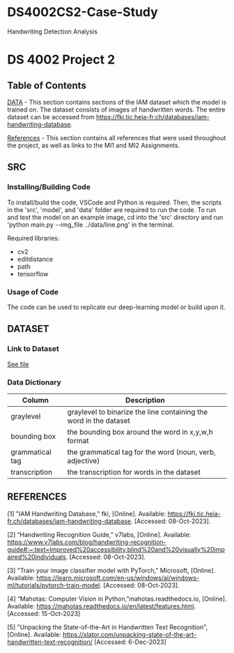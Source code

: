 # DS4002CS2-Case-Study
Handwriting Detection Analysis
# DS 4002 Project 2

## Table of Contents

[DATA](#Data)  - This section contains sections of the IAM dataset which the model is trained on. The dataset consists of images of handwritten words. The entire dataset can be accessed from https://fki.tic.heia-fr.ch/databases/iam-handwriting-database.

[References](#References)  - This section contains all references that were used throughout the project, as well as links to the MI1 and MI2 Assignments.

## SRC

### Installing/Building Code
To install/build the code, VSCode and Python is required. Then, the scripts in the 'src', 'model', and 'data' folder are required to run the code. To run and test the model on an example image, cd into the 'src' directory and run 'python main.py --img_file ../data/line.png' in the terminal. 

Required libraries:
- cv2
- editdistance
- path
- tensorflow


### Usage of Code
The code can be used to replicate our deep-learning model or build upon it.

## DATASET

### Link to Dataset
[See file](https://fki.tic.heia-fr.ch/databases/iam-handwriting-database)

### Data Dictionary
| Column| Description|                   
|-------|------------|
| graylevel | graylevel to binarize the line containing the word in the dataset|
| bounding box | the bounding box around the word in x,y,w,h format | 
| grammatical tag | the grammatical tag for the word (noun, verb, adjective) | 
| transcription | the transcription for words in the dataset | 


## REFERENCES 

[1] "IAM Handwriting Database," fki, [Online]. Available: https://fki.tic.heia-fr.ch/databases/iam-handwriting-database. [Accessed: 08-Oct-2023]. 

[2] “Handwriting Recognition Guide,” v7labs, [Online]. Available: https://www.v7labs.com/blog/handwriting-recognition-guide#:~:text=Improved%20accessibility,blind%20and%20visually%20impaired%20individuals. [Accessed: 08-Oct-2023]. 

[3] "Train your image classifier model with PyTorch," Microsoft, [Online]. Available: https://learn.microsoft.com/en-us/windows/ai/windows-ml/tutorials/pytorch-train-model. [Accessed: 08-Oct-2023]. 

[4] “Mahotas: Computer Vision in Python,”mahotas.readthedocs.io, [Online]. Available:
https://mahotas.readthedocs.io/en/latest/features.html.
[Accessed: 15-Oct-2023]

[5] "Unpacking the State-of-the-Art in Handwritten Text Recognition", [Online]. Available: https://slator.com/unpacking-state-of-the-art-handwritten-text-recognition/ [Accessed: 6-Dec-2023]

